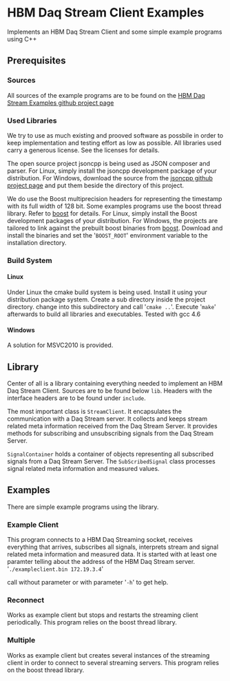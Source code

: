 # HBM Daq Stream Client Examples
Implements an HBM Daq Stream Client and some simple example programs using C++

## Prerequisites

### Sources 
All sources of the example programs are to be found on the [HBM Daq Stream Examples github project page](https://github.com/HBM-Team/cppstream "")

### Used Libraries
We try to use as much existing and prooved software as possbile in order to keep implementation and testing effort as low as possible. All libraries used carry a generous license. See the licenses for details.

The open source project jsoncpp is being used as JSON composer and parser. For Linux, simply install the jsoncpp development package of your distribution. For Windows, download the source from the [jsoncpp github project page](https://github.com/open-source-parsers/jsoncpp "") and put them beside the directory of this project.

We do use the Boost multiprecision headers for representing the timestamp with its full width of 128 bit. Some examples programs use the boost thread library. Refer to [boost](http://www.boost.org/ "") for details.
For Linux, simply install the Boost development packages of your distribution. For Windows, the projects are tailored to link against the prebuilt boost binaries from [boost](http://www.boost.org/ "").
Download and install the binaries and set the '`BOOST_ROOT`' environment variable to the installation directory.


### Build System
#### Linux
Under Linux the cmake build system is being used. Install it using your distribution package system. Create a sub directory inside the project directory. change into this subdirectory and call '`cmake ..`'. Execute '`make`' afterwards to build all libraries and executables.
Tested with gcc 4.6


#### Windows
A solution for MSVC2010 is provided.

## Library
Center of all is a library containing everything needed to implement an HBM Daq Stream Client. Sources are to be found below `lib`. Headers with the interface headers are to be found under `include`.

The most important class is `StreamClient`. It encapsulates the communication with a Daq Stream server. It collects and keeps stream related meta information received from the Daq Stream Server. It provides methods for subscribing and unsubscribing signals from the Daq Stream Server. 

`SignalContainer` holds a container of objects representing all subscribed signals from a Daq Stream Server. The `SubScribedSignal` class processes signal related meta information and measured values.

## Examples
There are simple example programs using the library.

### Example Client
This program connects to a HBM Daq Streaming socket, receives everything that arrives, subscribes all signals, interprets stream and signal related meta information and measured data. It is started with at least one paramter telling about the address of the HBM Daq Stream server. 
'`./exampleclient.bin 172.19.3.4`'

call without parameter or with parameter '`-h`' to get help.

### Reconnect
Works as example client but stops and restarts the streaming client periodically. This program relies on the boost thread library.

### Multiple
Works as example client but creates several instances of the streaming client in order to connect to several streaming servers. This program relies on the boost thread library.
